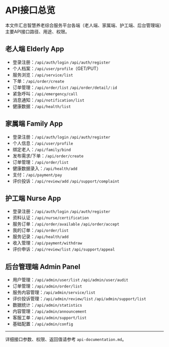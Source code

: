# API接口总览

本文件汇总智慧养老综合服务平台各端（老人端、家属端、护工端、后台管理端）主要API接口路径、用途、权限。

## 老人端 Elderly App
- 登录注册：`/api/auth/login` `/api/auth/register`
- 个人档案：`/api/user/profile`（GET/PUT）
- 服务浏览：`/api/service/list`
- 下单：`/api/order/create`
- 订单管理：`/api/order/list` `/api/order/detail/:id`
- 紧急呼叫：`/api/emergency/call`
- 消息通知：`/api/notification/list`
- 健康数据：`/api/health/list`

## 家属端 Family App
- 登录注册：`/api/auth/login` `/api/auth/register`
- 个人信息：`/api/user/profile`
- 绑定老人：`/api/family/bind`
- 发布需求/下单：`/api/order/create`
- 订单管理：`/api/order/list`
- 健康数据录入：`/api/health/add`
- 支付：`/api/payment/pay`
- 评价投诉：`/api/review/add` `/api/support/complaint`

## 护工端 Nurse App
- 登录注册：`/api/auth/login` `/api/auth/register`
- 资料认证：`/api/nurse/certification`
- 服务订单：`/api/order/available` `/api/order/accept`
- 我的订单：`/api/order/list`
- 服务记录：`/api/health/add`
- 收入管理：`/api/payment/withdraw`
- 评价申诉：`/api/review/list` `/api/support/appeal`

## 后台管理端 Admin Panel
- 用户管理：`/api/admin/user/list` `/api/admin/user/audit`
- 订单管理：`/api/admin/order/list`
- 服务内容管理：`/api/admin/service/list`
- 评价投诉管理：`/api/admin/review/list` `/api/admin/support/list`
- 数据统计：`/api/admin/statistics`
- 内容管理：`/api/admin/announcement`
- 客服工单：`/api/admin/support/list`
- 基础配置：`/api/admin/config`

---

详细接口参数、权限、返回值请参考 `api-documentation.md`。 